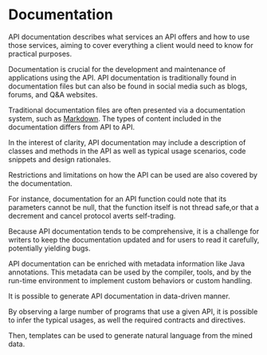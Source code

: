 # Documentation

API documentation describes what services an API offers and how to use those services, aiming to cover everything a client would need to know for practical purposes.

Documentation is crucial for the development and maintenance of applications using the API.
API documentation is traditionally found in documentation files but can also be found in social media such as blogs, forums, and Q&A websites.

Traditional documentation files are often presented via a documentation system, such as [Markdown](https://en.wikipedia.org/wiki/Markdown "Link to Wikipedia").
The types of content included in the documentation differs from API to API.

In the interest of clarity, API documentation may include a description of classes and methods in the API as well as typical usage scenarios, code snippets and design rationales.

Restrictions and limitations on how the API can be used are also covered by the documentation.

For instance, documentation for an API function could note that its parameters cannot be null, that the function itself is not thread safe,or that a decrement and cancel protocol averts self-trading.

Because API documentation tends to be comprehensive, it is a challenge for writers to keep the documentation updated and for users to read it carefully, potentially yielding bugs.

API documentation can be enriched with metadata information like Java annotations.
This metadata can be used by the compiler, tools, and by the run-time environment to implement custom behaviors or custom handling.

It is possible to generate API documentation in data-driven manner.

By observing a large number of programs that use a given API, it is possible to infer the typical usages, as well the required contracts and directives.

Then, templates can be used to generate natural language from the mined data.
